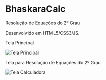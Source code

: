 # BhaskaraCalc
 Resolução de Equações do 2º Grau

<p>Desenvolvido em HTML5/CSS3/JS.</p>

<p>Tela Principal</p>
<img src="https://i.ibb.co/6b8WN4r/Principal.png" alt="Tela Principal">

<p>Tela para Resolução de Equações do 2º Grau</p>
<img src="https://i.ibb.co/rknSW7k/Calculadora.png" alt="Tela Calculadora">